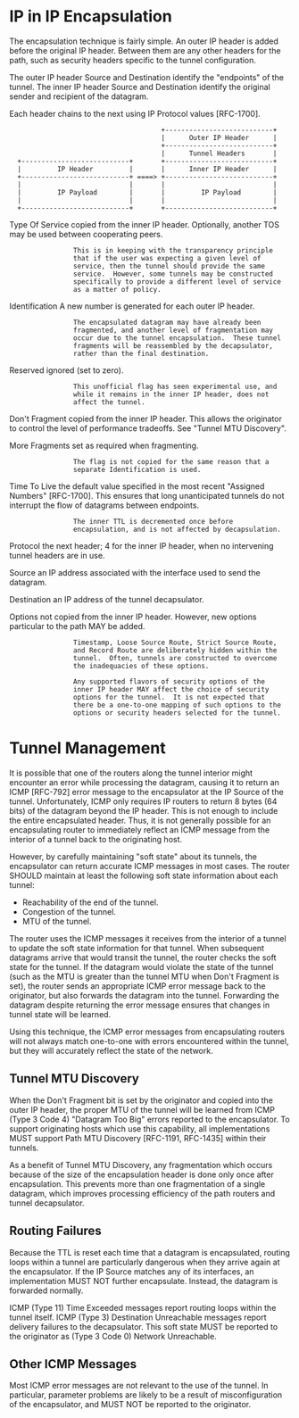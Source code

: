 # IP in IP Encapsulation

The encapsulation technique is fairly simple.  An outer IP header is added before the original IP header.  Between them are any other headers for the path, such as security headers specific to the tunnel configuration.

The outer IP header Source and Destination identify the "endpoints" of the tunnel.  The inner IP header Source and Destination identify the original sender and recipient of the datagram.

Each header chains to the next using IP Protocol values [RFC-1700].

                                          +---------------------------+
                                          |      Outer IP Header      |
                                          +---------------------------+
                                          |      Tunnel Headers       |
      +---------------------------+       +---------------------------+
      |         IP Header         |       |      Inner IP Header      |
      +---------------------------+ ====> +---------------------------+
      |                           |       |                           |
      |         IP Payload        |       |         IP Payload        |
      |                           |       |                           |
      +---------------------------+       +---------------------------+

   Type Of Service  copied from the inner IP header.  Optionally,
                    another TOS may be used between cooperating peers.

                    This is in keeping with the transparency principle
                    that if the user was expecting a given level of
                    service, then the tunnel should provide the same
                    service.  However, some tunnels may be constructed
                    specifically to provide a different level of service
                    as a matter of policy.

   Identification   A new number is generated for each outer IP header.

                    The encapsulated datagram may have already been
                    fragmented, and another level of fragmentation may
                    occur due to the tunnel encapsulation.  These tunnel
                    fragments will be reassembled by the decapsulator,
                    rather than the final destination.

   Reserved
                    ignored (set to zero).


                    This unofficial flag has seen experimental use, and
                    while it remains in the inner IP header, does not
                    affect the tunnel.

   Don't Fragment   copied from the inner IP header.  This allows the
                    originator to control the level of performance
                    tradeoffs.  See "Tunnel MTU Discovery".

   More Fragments   set as required when fragmenting.

                    The flag is not copied for the same reason that a
                    separate Identification is used.

   Time To Live     the default value specified in the most recent
                    "Assigned Numbers" [RFC-1700].  This ensures that
                    long unanticipated tunnels do not interrupt the flow
                    of datagrams between endpoints.

                    The inner TTL is decremented once before
                    encapsulation, and is not affected by decapsulation.

   Protocol         the next header; 4 for the inner IP header, when no
                    intervening tunnel headers are in use.

   Source           an IP address associated with the interface used to
                    send the datagram.

   Destination      an IP address of the tunnel decapsulator.

   Options          not copied from the inner IP header.  However, new
                    options particular to the path MAY be added.

                    Timestamp, Loose Source Route, Strict Source Route,
                    and Record Route are deliberately hidden within the
                    tunnel.  Often, tunnels are constructed to overcome
                    the inadequacies of these options.

                    Any supported flavors of security options of the
                    inner IP header MAY affect the choice of security
                    options for the tunnel.  It is not expected that
                    there be a one-to-one mapping of such options to the
                    options or security headers selected for the tunnel.

# Tunnel Management

It is possible that one of the routers along the tunnel interior might encounter an error while processing the datagram, causing it to return an ICMP [RFC-792] error message to the encapsulator at the IP Source of the tunnel.  Unfortunately, ICMP only requires IP routers to return 8 bytes (64 bits) of the datagram beyond the IP header. This is not enough to include the entire encapsulated header.  Thus, it is not generally possible for an encapsulating router to immediately reflect an ICMP message from the interior of a tunnel back to the originating host.

However, by carefully maintaining "soft state" about its tunnels, the encapsulator can return accurate ICMP messages in most cases.  The router SHOULD maintain at least the following soft state information about each tunnel:

- Reachability of the end of the tunnel.
- Congestion of the tunnel.
- MTU of the tunnel.

The router uses the ICMP messages it receives from the interior of a tunnel to update the soft state information for that tunnel.  When subsequent datagrams arrive that would transit the tunnel, the router checks the soft state for the tunnel.  If the datagram would violate the state of the tunnel (such as the MTU is greater than the tunnel MTU when Don't Fragment is set), the router sends an appropriate ICMP error message back to the originator, but also forwards the datagram into the tunnel.  Forwarding the datagram despite returning the error message ensures that changes in tunnel state will be learned.

Using this technique, the ICMP error messages from encapsulating routers will not always match one-to-one with errors encountered within the tunnel, but they will accurately reflect the state of the network.

## Tunnel MTU Discovery

When the Don't Fragment bit is set by the originator and copied into the outer IP header, the proper MTU of the tunnel will be learned from ICMP (Type 3 Code 4) "Datagram Too Big" errors reported to the encapsulator.  To support originating hosts which use this capability, all implementations MUST support Path MTU Discovery [RFC-1191, RFC-1435] within their tunnels.

As a benefit of Tunnel MTU Discovery, any fragmentation which occurs because of the size of the encapsulation header is done only once after encapsulation.  This prevents more than one fragmentation of a single datagram, which improves processing efficiency of the path routers and tunnel decapsulator.

## Routing Failures

Because the TTL is reset each time that a datagram is encapsulated, routing loops within a tunnel are particularly dangerous when they arrive again at the encapsulator.  If the IP Source matches any of its interfaces, an implementation MUST NOT further encapsulate. Instead, the datagram is forwarded normally.

ICMP (Type 11) Time Exceeded messages report routing loops within the tunnel itself.  ICMP (Type 3) Destination Unreachable messages report delivery failures to the decapsulator.  This soft state MUST be reported to the originator as (Type 3 Code 0) Network Unreachable.

## Other ICMP Messages

Most ICMP error messages are not relevant to the use of the tunnel. In particular, parameter problems are likely to be a result of misconfiguration of the encapsulator, and MUST NOT be reported to the originator.